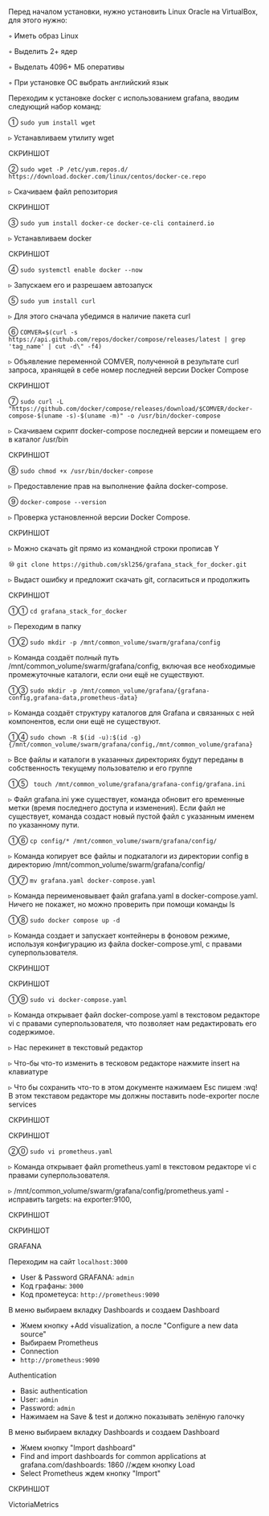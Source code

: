 Перед началом установки, нужно установить Linux Oracle на VirtualBox, для этого нужно:

◦ Иметь образ Linux

◦ Выделить 2+ ядер

◦ Выделать 4096+ МБ оперативы

◦ При установке ОС выбрать английский язык

Переходим к установке docker с использованием grafana, вводим следующий набор команд:

① `sudo yum install wget`

▹ Устанавливаем утилиту wget

СКРИНШОТ

② `sudo wget -P /etc/yum.repos.d/ https://download.docker.com/linux/centos/docker-ce.repo`

▹ Скачиваем файл репозитория

СКРИНШОТ

③ `sudo yum install docker-ce docker-ce-cli containerd.io`

▹ Устанавливаем docker

СКРИНШОТ

④ `sudo systemctl enable docker --now`

▹ Запускаем его и разрешаем автозапуск

⑤ `sudo yum install curl`

▹ Для этого сначала убедимся в наличие пакета curl

⑥ `COMVER=$(curl -s https://api.github.com/repos/docker/compose/releases/latest | grep 'tag_name' | cut -d\" -f4)`

▹ Объявление переменной COMVER, полученной в результате curl запроса, хранящей в себе номер последней
версии Docker Compose

СКРИНШОТ

⑦ `sudo curl -L "https://github.com/docker/compose/releases/download/$COMVER/docker-compose-$(uname -s)-$(uname -m)" -o /usr/bin/docker-compose`                        

▹ Скачиваем скрипт docker-compose последней версии и помещаем его в каталог /usr/bin

СКРИНШОТ

⑧ `sudo chmod +x /usr/bin/docker-compose`

▹ Предоставление прав на выполнение файла docker-compose.

⑨ `docker-compose --version`

▹ Проверка установленной версии Docker Compose.

СКРИНШОТ

▹ Можно скачать git прямо из командной строки прописав Y

⑩ `git clone https://github.com/skl256/grafana_stack_for_docker.git`

▹ Выдаст ошибку и предложит скачать git, согласиться и продолжить

СКРИНШОТ

①① `cd grafana_stack_for_docker`
    
▹ Переходим в папку

①② `sudo mkdir -p /mnt/common_volume/swarm/grafana/config`

▹ Команда создаёт полный путь /mnt/common_volume/swarm/grafana/config, включая все необходимые промежуточные каталоги, если они ещё не существуют.

①③ `sudo mkdir -p /mnt/common_volume/grafana/{grafana-config,grafana-data,prometheus-data}`

▹ Команда создаёт структуру каталогов для Grafana и связанных с ней компонентов, если они ещё не существуют.

①④ `sudo chown -R $(id -u):$(id -g) {/mnt/common_volume/swarm/grafana/config,/mnt/common_volume/grafana}`

▹ Все файлы и каталоги в указанных директориях будут переданы в собственность текущему пользователю и его группе

①⑤ ` touch /mnt/common_volume/grafana/grafana-config/grafana.ini`

▹ Файл grafana.ini уже существует, команда обновит его временные метки (время последнего доступа и изменения). Если файл не существует, команда создаст новый пустой файл с указанным именем по указанному пути.

①⑥ `cp config/* /mnt/common_volume/swarm/grafana/config/`

▹ Команда копирует все файлы и подкаталоги из директории config в директорию /mnt/common_volume/swarm/grafana/config/

①⑦ `mv grafana.yaml docker-compose.yaml `

▹ Команда переименовывает файл grafana.yaml в docker-compose.yaml. Ничего не покажет, но можно проверить при помощи команды ls

①⑧ `sudo docker compose up -d`

▹ Команда создает и запускает контейнеры в фоновом режиме, используя конфигурацию из файла docker-compose.yml, с правами суперпользователя.

СКРИНШОТ

СКРИНШОТ

①⑨ `sudo vi docker-compose.yaml`

▹ Команда открывает файл docker-compose.yaml в текстовом редакторе vi с правами суперпользователя, что позволяет нам редактировать его содержимое.

▹ Нас перекинет в текстовый редактор

▹ Что-бы что-то изменить в тесковом редакторе нажмите insert на клавиатуре

▹ Что бы сохранить что-то в этом документе нажимаем Esc пишем :wq! В этом текставом редакторе мы должны поставить node-exporter после services

СКРИНШОТ  

СКРИНШОТ

②⓪ `sudo vi prometheus.yaml`

▹ Команда открывает файл prometheus.yaml в текстовом редакторе vi с правами суперпользователя.

▹ /mnt/common_volume/swarm/grafana/config/prometheus.yaml - исправить targets: на exporter:9100,

СКРИНШОТ

СКРИНШОТ

GRAFANA

Переходим на сайт `localhost:3000`
  * User & Password GRAFANA: `admin`
  * Код графаны: `3000`
  * Код прометеуса: `http://prometheus:9090`

В меню выбираем вкладку Dashboards и создаем Dashboard
  * Жмем кнопку +Add visualization, а после "Configure a new data source"
  * Выбираем Prometheus
  * Connection
  * `http://prometheus:9090`

Authentication
  * Basic authentication
  * User: `admin`
  * Password: `admin`
  * Нажимаем на Save & test и должно показывать зелёную галочку

В меню выбираем вкладку Dashboards и создаем Dashboard
  * Жмем кнопку "Import dashboard"
  * Find and import dashboards for common applications at grafana.com/dashboards: 1860 //ждем кнопку Load
  * Select Prometheus ждем кнопку "Import"
      
 СКРИНШОТ

VictoriaMetrics

